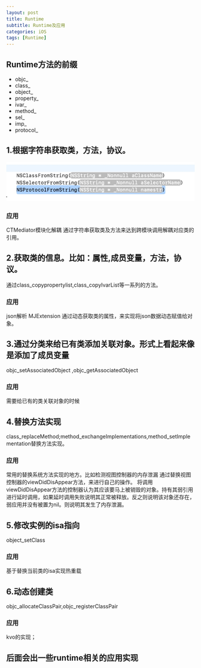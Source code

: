 ```yaml
---
layout: post
title: Runtime
subtitle: Runtime及应用
categories: iOS
tags: [Runtime]
---
```

## Runtime方法的前缀

* objc_
* class_
* object_
* property_
* ivar_
* method_
* sel_
* imp_
* protocol_

## 1.根据字符串获取类，方法，协议。

![IMAGE](/assets/images/resources/EF46A5803405F42163EE32F785F74EB8.jpg)

### 应用

CTMediator模块化解耦
通过字符串获取类及方法来达到跨模块调用解耦对应类的引用。

## 2.获取类的信息。比如：属性,成员变量，方法，协议。

通过class_copypropertylist,class_copyIvarList等一系列的方法。

### 应用

json解析 MJExtension
通过动态获取类的属性，来实现将json数据动态赋值给对象。

## 3.通过分类来给已有类添加关联对象。形式上看起来像是添加了成员变量

objc_setAssociatedObject ,objc_getAssociatedObject

### 应用
需要给已有的类关联对象的时候

## 4.替换方法实现

class_replaceMethod;method_exchangeImplementations,method_setImplementation替换方法实现。

### 应用

常用的替换系统方法实现的地方。比如检测视图控制器的内存泄漏
通过替换视图控制器的viewDidDisAppear方法，来进行自己的操作。
将调用viewDidDisAppear方法的控制器认为其应该要马上被销毁的对象。持有其弱引用进行延时调用，如果延时调用失败说明其正常被释放。反之则说明该对象还存在，弱应用并没有被置为nil。则说明其发生了内存泄漏。

## 5.修改实例的isa指向

object_setClass

### 应用
基于替换当前类的isa实现热重载

## 6.动态创建类

objc_allocateClassPair,objc_registerClassPair

### 应用
kvo的实现；

## 后面会出一些runtime相关的应用实现
